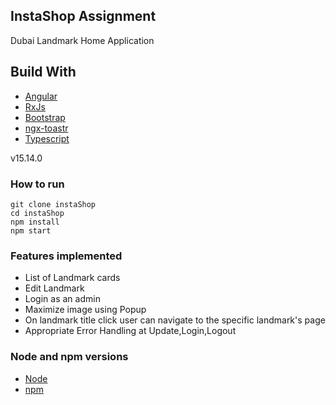 ## InstaShop Assignment

Dubai Landmark Home Application

## Build With

- [Angular](https://angular.io/)
- [RxJs](https://rxjs.dev/)
- [Bootstrap](https://valor-software.com/ngx-bootstrap/#/)
- [ngx-toastr](https://www.npmjs.com/package/ngx-toastr)
- [Typescript](https://www.typescriptlang.org/docs/handbook/react.html)


v15.14.0

### How to run

```
git clone instaShop
cd instaShop
npm install
npm start
```

### Features implemented

- List of Landmark cards
- Edit Landmark
- Login as an admin
- Maximize image using Popup
- On landmark title click user can navigate to the specific landmark's page
- Appropriate Error Handling at Update,Login,Logout 

### Node and npm versions
- [Node](v15.14.0)
- [npm](8.3.0)


